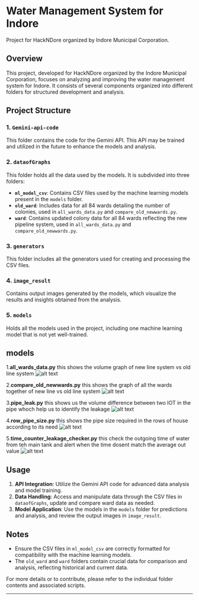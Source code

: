 # Water Management System for Indore
Project for HackNDore organized by Indore Municipal Corporation.
## Overview

This project, developed for HackNDore organized by the Indore Municipal Corporation, focuses on analyzing and improving the water management system for Indore. It consists of several components organized into different folders for structured development and analysis.

## Project Structure

### 1. `Gemini-api-code`
This folder contains the code for the Gemini API. This API may be trained and utilized in the future to enhance the models and analysis.

### 2. `dataofGraphs`
This folder holds all the data used by the models. It is subdivided into three folders:

- **`ml_model_csv`**: Contains CSV files used by the machine learning models present in the `models` folder.
- **`old_ward`**: Includes data for all 84 wards detailing the number of colonies, used in `all_wards_data.py` and `compare_old_newwards.py`.
- **`ward`**: Contains updated colony data for all 84 wards reflecting the new pipeline system, used in `all_wards_data.py` and `compare_old_newwards.py`.

### 3. `generators`
This folder includes all the generators used for creating and processing the CSV files.

### 4. `image_result`
Contains output images generated by the models, which visualize the results and insights obtained from the analysis.

### 5. `models`
Holds all the models used in the project, including one machine learning model that is not yet well-trained.

## models

1.**all_wards_data.py** this shows the volume graph of new line system vs old line system
![alt text](https://github.com/snpixel/water_managment/blob/c38d7ab85b5ce817716ffe4b7ea75d19b87df262/images_result/Figure_1.png)




2.**compare_old_newwards.py** this shows the graph of all the wards together of new line vs old line system
![alt text](https://github.com/snpixel/water_managment/blob/c38d7ab85b5ce817716ffe4b7ea75d19b87df262/images_result/sare%20ward%20ka%20data.png)




3.**pipe_leak.py** this shows us the volume difference between two IOT in the pipe whoch help us to identify the leakage
![alt text](https://github.com/snpixel/water_managment/blob/a018c754afc08564c6f3c96cbc5304714b5b0563/images_result/Screenshot%202024-07-27%20185355.png)




4.**row_pipe_size.py** this shows the pipe size required in the rows of house according to its need
![alt text](https://github.com/snpixel/water_managment/blob/a018c754afc08564c6f3c96cbc5304714b5b0563/images_result/Screenshot%202024-07-27%20185627.png)





5.**time_counter_leakage_checker.py** this check the outgoing time of water from teh main tank and alert when the time dosent match the average out value
![alt text](https://github.com/snpixel/water_managment/blob/c38d7ab85b5ce817716ffe4b7ea75d19b87df262/images_result/Screenshot%202024-07-27%20184133.png)





## Usage

1. **API Integration**: Utilize the Gemini API code for advanced data analysis and model training.
2. **Data Handling**: Access and manipulate data through the CSV files in `dataofGraphs`, update and compare ward data as needed.
3. **Model Application**: Use the models in the `models` folder for predictions and analysis, and review the output images in `image_result`.

## Notes

- Ensure the CSV files in `ml_model_csv` are correctly formatted for compatibility with the machine learning models.
- The `old_ward` and `ward` folders contain crucial data for comparison and analysis, reflecting historical and current data.

For more details or to contribute, please refer to the individual folder contents and associated scripts.

---


